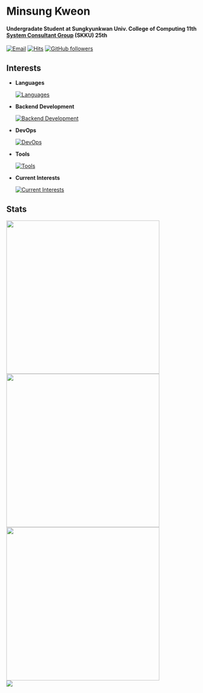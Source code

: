 # Minsung Kweon

#### Undergradate Student at Sungkyunkwan Univ. College of Computing 11th<br>[System Consultant Group](https://scg.skku.ac.kr/) (SKKU) 25th

[![Email](https://img.shields.io/badge/email-kevin136583@gmail.com-15a3fa?style=flat)](https://github.com/kweonminsung)
[![Hits](https://hits.seeyoufarm.com/api/count/incr/badge.svg?url=https%3A%2F%2Fgithub.com%2Fkweonminsung%2Fhit-counter&count_bg=%2315A3FA&title_bg=%23555555&icon=&icon_color=%23FFFFFF&title=hits&edge_flat=false)](https://hits.seeyoufarm.com)
[![GitHub followers](https://img.shields.io/github/followers/kweonminsung?label=Follow&style=social)](https://github.com/kweonminsung/?tab=follow)

## Interests

- **Languages**

  [![Languages](https://skillicons.dev/icons?i=cpp,js,ts,py,go)](https://github.com/kweonminsung)

- **Backend Development**

  [![Backend Development](https://skillicons.dev/icons?i=nodejs,express,nestjs,fastapi,mysql,redis,mongo&perline=4)](https://github.com/kweonminsung)

- **DevOps**

  [![DevOps](https://skillicons.dev/icons?i=docker,k8s,aws)](https://github.com/kweonminsung)

- **Tools**

  [![Tools](https://skillicons.dev/icons?i=vscode,idea,vim,figma)](https://github.com/kweonminsung)

- **Current Interests**

  [![Current Interests](https://skillicons.dev/icons?i=rust)](https://github.com/kweonminsung)

## Stats

<div>
    <img src="https://github-readme-stats.vercel.app/api/top-langs/?username=kweonminsung&layout=compact&langs_count=8&card_width=400px" width="400"></img>
</div>
<div>
    <img src="https://github-readme-stats.vercel.app/api/wakatime?username=kweonminsung&layout=compact&langs_count=8" width="400"></img>
</div>
<div>
    <img src="https://github-readme-stats.vercel.app/api/?username=kweonminsung&show_icons=true&rank_icon=github" width="400"></img>
</div>
<div>
  <img src="http://mazassumnida.wtf/api/v2/generate_badge?boj=kevin6528"></img>
</div>
